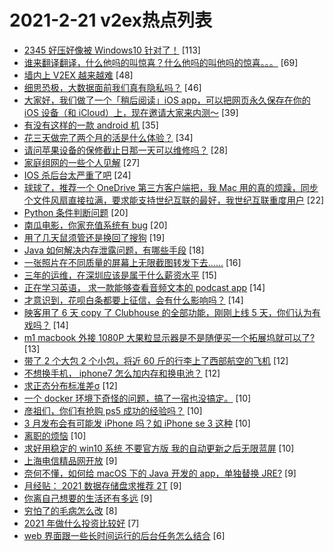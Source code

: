 # 2021-2-21 v2ex热点列表

+ [2345 好压好像被 Windows10 针对了！](https://www.v2ex.com/t/754794#reply113) [113]
+ [谁来翻译翻译，什么他吗的叫惊喜？什么他吗的叫他吗的惊喜。。。](https://www.v2ex.com/t/754840#reply69) [69]
+ [墙内上 V2EX 越来越难](https://www.v2ex.com/t/754858#reply48) [48]
+ [细思恐极，大数据面前我们真有隐私吗？](https://www.v2ex.com/t/754778#reply46) [46]
+ [大家好，我们做了一个「稍后阅读」iOS app，可以把网页永久保存在你的 iOS 设备（和 iCloud）上，现在邀请大家来内测～](https://www.v2ex.com/t/754808#reply39) [39]
+ [有没有这样的一款 android 机](https://www.v2ex.com/t/754790#reply35) [35]
+ [花三天做完了两个月的活是什么体验？](https://www.v2ex.com/t/754829#reply34) [34]
+ [请问苹果设备的保修截止日那一天可以维修吗？](https://www.v2ex.com/t/754793#reply28) [28]
+ [家庭组网的一些个人见解](https://www.v2ex.com/t/754783#reply27) [27]
+ [IOS 杀后台太严重了吧](https://www.v2ex.com/t/754786#reply24) [24]
+ [球球了，推荐一个 OneDrive 第三方客户端把，我 Mac 用的真的烦躁，同步个文件风扇直接拉满，要求能支持世纪互联的最好，我世纪互联重度用户](https://www.v2ex.com/t/754883#reply22) [22]
+ [Python 条件判断问题](https://www.v2ex.com/t/754810#reply20) [20]
+ [南瓜电影，你家充值系统有 bug](https://www.v2ex.com/t/754845#reply20) [20]
+ [用了几天鼠须管还是换回了搜狗](https://www.v2ex.com/t/754860#reply19) [19]
+ [Java 如何解决内存泄露问题，有哪些手段](https://www.v2ex.com/t/754770#reply18) [18]
+ [一张照片在不同质量的屏幕上无限截图转发下去……](https://www.v2ex.com/t/754835#reply16) [16]
+ [三年的运维，在深圳应该是属于什么薪资水平](https://www.v2ex.com/t/754797#reply15) [15]
+ [正在学习英语， 求一款能够查看音频文本的 podcast app](https://www.v2ex.com/t/754818#reply14) [14]
+ [才意识到，花呗白条都要上征信，会有什么影响吗？](https://www.v2ex.com/t/754828#reply14) [14]
+ [映客用了 6 天 copy 了 Clubhouse 的全部功能，刚刚上线 5 天，你们认为有戏吗？](https://www.v2ex.com/t/754838#reply14) [14]
+ [m1 macbook 外接 1080P 大果粒显示器是不是随便买一个拓展坞就可以了?](https://www.v2ex.com/t/754885#reply13) [13]
+ [带了 2 个大包 2 个小包，将近 60 斤的行李上了西部航空的飞机](https://www.v2ex.com/t/754813#reply12) [12]
+ [不想换手机， iphone7 怎么加内存和换电池？](https://www.v2ex.com/t/754826#reply12) [12]
+ [求正态分布标准差σ](https://www.v2ex.com/t/754848#reply12) [12]
+ [一个 docker 环境下奇怪的问题，搞了一宿也没搞定。](https://www.v2ex.com/t/754788#reply10) [10]
+ [彦祖们，你们有抢购 ps5 成功的经验吗？](https://www.v2ex.com/t/754799#reply10) [10]
+ [3 月发布会有可能发 iPhone 吗？如 iPhone se 3 这种](https://www.v2ex.com/t/754873#reply10) [10]
+ [离职的烦恼](https://www.v2ex.com/t/754877#reply10) [10]
+ [求好用稳定的 win10 系统 不要官方版 我的自动更新之后无限蓝屏](https://www.v2ex.com/t/754904#reply10) [10]
+ [上海电信精品网开放](https://www.v2ex.com/t/754779#reply9) [9]
+ [奈何不懂，如何给 macOS 下的 Java 开发的 app，单独替换 JRE?](https://www.v2ex.com/t/754841#reply9) [9]
+ [月经贴： 2021 数据存储盘求推荐 2T](https://www.v2ex.com/t/754863#reply9) [9]
+ [你离自己想要的生活还有多远](https://www.v2ex.com/t/754908#reply9) [9]
+ [穷怕了的毛病怎么改](https://www.v2ex.com/t/754894#reply8) [8]
+ [2021 年做什么投资比较好](https://www.v2ex.com/t/754905#reply7) [7]
+ [web 界面跟一些长时间运行的后台任务怎么结合](https://www.v2ex.com/t/754773#reply6) [6]
